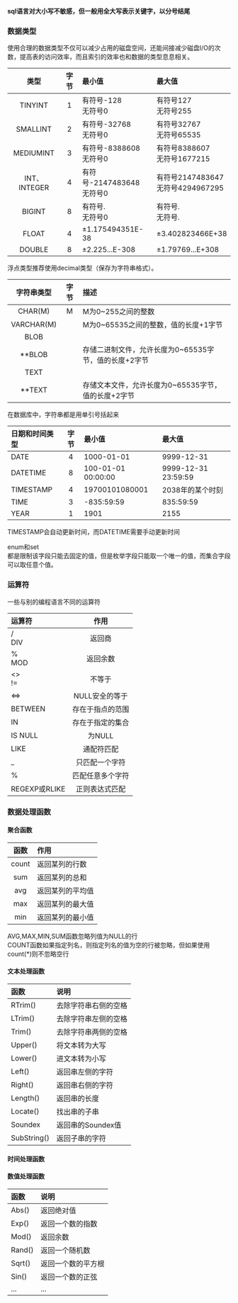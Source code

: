 **sql语言对大小写不敏感，但一般用全大写表示关键字，以分号结尾**
### 数据类型
使用合理的数据类型不仅可以减少占用的磁盘空间，还能间接减少磁盘I/O的次数，提高表的访问效率，而且索引的效率也和数据的类型息息相关。

|类型|字节|最小值|最大值|
|:-:|:-: |:- |:-  |
|TINYINT|1|有符号-128<br>无符号0|有符号127<br>无符号255|
|SMALLINT|2|有符号-32768<br>无符号0|有符号32767<br>无符号65535|
|MEDIUMINT|3|有符号-8388608<br>无符号0|有符号8388607<br>无符号1677215|
|INT、INTEGER|4|有符号-2147483648<br>无符号0|有符号2147483647<br>无符号4294967295|
|BIGINT|8|有符号.<br>无符号0|有符号.<br>无符号.|
|FLOAT|4|±1.175494351E-38|±3.402823466E+38|
|DOUBLE|8|±2.225...E-308|±1.79769...E+308|

浮点类型推荐使用decimal类型（保存为字符串格式）。


|字符串类型|字节|描述|
|:-:|:-:|:-|
|CHAR(M)|M|M为0~255之间的整数|
|VARCHAR(M)||M为0~65535之间的整数，值的长度+1字节|
|BLOB| | |
|**BLOB| |存储二进制文件，允许长度为0~65535字节，值的长度+2字节|
|TEXT| | |
|**TEXT| |存储文本文件，允许长度为0~65535字节，值的长度+2字节|

在数据库中，字符串都是用单引号括起来


|日期和时间类型|字节|最小值|最大值|
|:-|:-:|:-|:-|
|DATE|4|1000-01-01|9999-12-31|
|DATETIME|8|100-01-01 00:00:00|9999-12-31 23:59:59|
|TIMESTAMP|4|19700101080001|2038年的某个时刻|
|TIME|3|-835:59:59|835:59:59|
|YEAR|1|1901|2155|

TIMESTAMP会自动更新时间，而DATETIME需要手动更新时间

enum和set  
都是限制该字段只能去固定的值，但是枚举字段只能取一个唯一的值，而集合字段可以取任意个值。


### 运算符
一些与别的编程语言不同的运算符

|运算符|作用|
|:-|:-:|
|/<br>DIV|返回商|
|%<br>MOD|返回余数|
|<><br>!=|不等于|
|<=>|NULL安全的等于|
|BETWEEN|存在于指点的范围|
|IN|存在于指定的集合|
|IS NULL|为NULL|
|LIKE|通配符匹配|
|   _ |只匹配一个字符|
|   % |匹配任意多个字符|
|REGEXP或RLIKE|正则表达式匹配|

### 数据处理函数

#### 聚合函数

|函数|作用|
|:-:|:-|
|count|返回某列的行数|
|sum|返回某列的总和|
|avg|返回某列的平均值|
|max|返回某列的最大值|
|min|返回某列的最小值| 

AVG,MAX,MIN,SUM函数忽略列值为NULL的行  
COUNT函数如果指定列名，则指定列名的值为空的行被忽略，但如果使用count(*)则不忽略空行  



#### 文本处理函数
|函数|说明|
|:-|:-|
|RTrim()|去除字符串右侧的空格|
|LTrim()|去除字符串左侧的空格| 
|Trim()|去除字符串两侧的空格| 
|Upper()|将文本转为大写| 
|Lower()|进文本转为小写|
|Left()|返回串左侧的字符|
|Right()|返回串右侧的字符|
|Length()|返回串的长度|
|Locate()|找出串的子串|
|Soundex|返回串的Soundex值|
|SubString()|返回子串的字符|


#### 时间处理函数


#### 数值处理函数
|函数|说明|
|:-|:-|
|Abs()|返回绝对值|
|Exp()|返回一个数的指数|
|Mod()|返回余数|
|Rand()|返回一个随机数|
|Sqrt()|返回一个数的平方根|
|Sin()|返回一个数的正弦|
|...|...|
